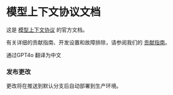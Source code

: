 # 模型上下文协议文档

这是 [模型上下文协议](https://modelcontextprotocol.io) 的官方文档。

有关详细的贡献指南、开发设置和故障排除，请参阅我们的 [贡献指南](CONTRIBUTING.md)。

通过GPT4o 翻译为中文

### 发布更改

更改将在推送到默认分支后自动部署到生产环境。
